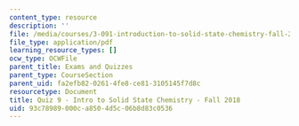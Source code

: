 ```yaml
---
content_type: resource
description: ''
file: /media/courses/3-091-introduction-to-solid-state-chemistry-fall-2018/93c78989000ca8504d5c06b8d83c0536_MIT3_091F18_Q09.pdf
file_type: application/pdf
learning_resource_types: []
ocw_type: OCWFile
parent_title: Exams and Quizzes
parent_type: CourseSection
parent_uid: fa2efb82-0261-4fe8-ce81-3105145f7d8c
resourcetype: Document
title: Quiz 9 - Intro to Solid State Chemistry - Fall 2018
uid: 93c78989-000c-a850-4d5c-06b8d83c0536
---
```

